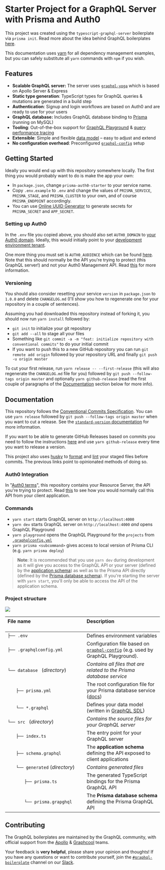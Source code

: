 # Starter Project for a GraphQL Server with Prisma and Auth0

This project was created using the `typescript-graphql-server` boilerplate via `prisma init`. Read more about the idea behind GraphQL boilerplates [here](https://blog.graph.cool/graphql-boilerplates-graphql-create-how-to-setup-a-graphql-project-6428be2f3a5).

This documentation uses [yarn](https://yarnpkg.com) for all dependency management examples, but you can safely substitute all `yarn` commands with `npm` if you wish.

## Features

- **Scalable GraphQL server:** The server uses [`graphql-yoga`](https://github.com/prisma/graphql-yoga) which is based on Apollo Server & Express
- **Static type generation**: TypeScript types for GraphQL queries & mutations are generated in a build step
- **Authentication**: Signup and login workflows are based on Auth0 and are ready to use for your users
- **GraphQL database:** Includes GraphQL database binding to [Prisma](https://www.prismagraphql.com) (running on MySQL)
- **Tooling**: Out-of-the-box support for [GraphQL Playground](https://github.com/prisma/graphql-playground) & [query performance tracing](https://github.com/apollographql/apollo-tracing)
- **Extensible**: Simple and flexible [data model](./database/datamodel.graphql) – easy to adjust and extend
- **No configuration overhead**: Preconfigured [`graphql-config`](https://github.com/prisma/graphql-config) setup

## Getting Started

Ideally you would end up with this repository somewhere locally. The first thing you would probably want to do is make the app your own:
- In `package.json`, change `prisma-auth0-starter` to your service name.
- Copy `.env.example` to `.env` and change the values of `PRISMA_SERVICE`, `PRISMA_STAGE`, and `PRISMA_CLUSTER` to your own, and of course `PRISMA_ENDPOINT` accordingly.
- You can use [Online UUID Generator](https://www.uuidgenerator.net/) to generate secrets for `PRISMA_SECRET` and `APP_SECRET`.

### Setting up Auth0

In the `.env` file you copied above, you should also set `AUTH0_DOMAIN` to [your Auth0 domain](https://auth0.com/docs/getting-started/the-basics#domain). Ideally, this would initially point to your [development environment tenant](https://auth0.com/docs/dev-lifecycle/setting-up-env).

One more thing you must set is `AUTH0_AUDIENCE` which can be found [here](https://manage.auth0.com/#/apis). Note that this should normally be the API you're trying to protect (this GraphQL server!) and not your Auth0 Management API. Read [this](https://auth0.com/docs/quickstart/backend/nodejs/01-authorization) for more information.

### Versioning

You should also consider resetting your service `version` in `package.json` to `1.0.0` and delete `CHANGELOG.md` (I'll show you how to regenerate one for your repository in a couple of sentences).

Assuming you had downloaded this repository instead of forking it, you should now run `yarn install` followed by:
- `git init` to initialize your git repository
- `git add --all` to stage all your files
- Something like `git commit -a -m "feat: initialize repository with conventional commits"` to do your initial commit
- If you want to push this to a new GitHub repository you can run `git remote add origin` followed by your repository URL and finally `git push -u origin master`

To cut your first release, run `yarn release -- --first-release` (this will also regenerate the `CHANGELOG.md` file for you) followed by `git push --follow-tags origin master` and optionally `yarn github-release` (read the first couple of paragraphs of the [Documentation](#Documentation) section below for more info).

## Documentation

This repository follows the [Conventional Commits Specification](https://conventionalcommits.org/). You can use `yarn release` followed by `git push --follow-tags origin master` when you want to cut a release. See the [`standard-version` documentation](https://github.com/conventional-changelog/standard-version) for more information.

If you want to be able to generate GitHub Releases based on commits you need to follow the instructions [here](https://github.com/conventional-changelog/releaser-tools/tree/master/packages/conventional-github-releaser) and use `yarn github-release` every time you want to release a version.

This project also uses [husky](https://github.com/typicode/husky) to [format](https://prettier.io/docs/en/precommit.html#option-2-pretty-quick-https-githubcom-azz-pretty-quick) and [lint](https://github.com/alexjoverm/tslint-config-prettier) your staged files before commits. The previous links point to opinionated methods of doing so.

### Auth0 Integration

In "[Auth0 terms](https://auth0.com/docs/apis)", this repository contains your Resource Server, the API you're trying to protect. Read [this](https://auth0.com/docs/quickstart/backend/nodejs/02-using) to see how you would normally call this API from your client application.

### Commands

* `yarn start` starts GraphQL server on `http://localhost:4000`
* `yarn dev` starts GraphQL server on `http://localhost:4000` _and_ opens GraphQL Playground
* `yarn playground` opens the GraphQL Playground for the `projects` from [`.graphqlconfig.yml`](./.graphqlconfig.yml)
* `yarn prisma <subcommand>` gives access to local version of Prisma CLI (e.g. `yarn prisma deploy`)

> **Note**: It is recommended that you use `yarn dev` during development as it will give you access to the GraphQL API or your server (defined by the [application schema](./src/schema.graphql)) as well as to the Prisma API directly (defined by the [Prisma database schema](./generated/prisma.graphql)). If you're starting the server with `yarn start`, you'll only be able to access the API of the application schema.

### Project structure

![](https://imgur.com/95faUsa.png)

| File name 　　　　　　　　　　　　　　| Description 　　　　　　　　<br><br>|
| :--  | :--         |
| `├── .env` | Defines environment variables |
| `├── .graphqlconfig.yml` | Configuration file based on [`graphql-config`](https://github.com/prisma/graphql-config) (e.g. used by GraphQL Playground).|
| `└── database ` (_directory_) | _Contains all files that are related to the Prisma database service_ |\
| `　　├── prisma.yml` | The root configuration file for your Prisma database service ([docs](https://www.prismagraphql.com/docs/reference/prisma.yml/overview-and-example-foatho8aip)) |
| `　　└── *.graphql` | Defines your data model (written in [GraphQL SDL](https://blog.graph.cool/graphql-sdl-schema-definition-language-6755bcb9ce51)) |
| `└── src ` (_directory_) | _Contains the source files for your GraphQL server_ |
| `　　├── index.ts` | The entry point for your GraphQL server |
| `　　├── schema.graphql` | The **application schema** defining the API exposed to client applications  |
| `　　└── generated` (_directory_) | _Contains generated files_ |
| `　　　　├── prisma.ts` | The generated TypeScript bindings for the Prisma GraphQL API  |
| `　　　　└── prisma.grapghql` | The **Prisma database schema** defining the Prisma GraphQL API  |

## Contributing

The GraphQL boilerplates are maintained by the GraphQL community, with official support from the [Apollo](https://dev-blog.apollodata.com) & [Graphcool](https://blog.graph.cool/) teams.

Your feedback is **very helpful**, please share your opinion and thoughts! If you have any questions or want to contribute yourself, join the [`#graphql-boilerplate`](https://graphcool.slack.com/messages/graphql-boilerplate) channel on our [Slack](https://graphcool.slack.com/).
